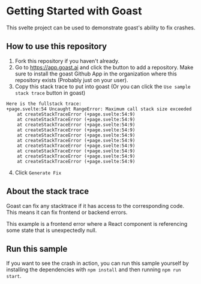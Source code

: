 # Getting Started with Goast

This svelte project can be used to demonstrate goast's ability to fix crashes.

## How to use this repository

1) Fork this repository if you haven't already.
2) Go to https://app.goast.ai and click the button to add a repository. Make sure to install the goast Github App in the organization where this repository exists (Probably just on your user).
3) Copy this stack trace to put into goast (Or you can click the `Use sample stack trace` button in goast)
```
Here is the fullstack trace:
+page.svelte:54 Uncaught RangeError: Maximum call stack size exceeded
    at createStackTraceError (+page.svelte:54:9)
    at createStackTraceError (+page.svelte:54:9)
    at createStackTraceError (+page.svelte:54:9)
    at createStackTraceError (+page.svelte:54:9)
    at createStackTraceError (+page.svelte:54:9)
    at createStackTraceError (+page.svelte:54:9)
    at createStackTraceError (+page.svelte:54:9)
    at createStackTraceError (+page.svelte:54:9)
    at createStackTraceError (+page.svelte:54:9)
    at createStackTraceError (+page.svelte:54:9)
```
4) Click `Generate Fix`

## About the stack trace

Goast can fix any stacktrace if it has access to the corresponding code. This means it can fix frontend or backend errors.

This example is a frontend error where a React component is referencing some state that is unexpectedly null.

## Run this sample

If you want to see the crash in action, you can run this sample yourself by installing the dependencies with `npm install` and then running `npm run start`. 
 